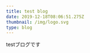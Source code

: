 ```yaml
---
title: test blog
date: 2019-12-18T08:06:51.275Z
thumbnail: /img/logo.svg
type: blog
---
```

testブログです
